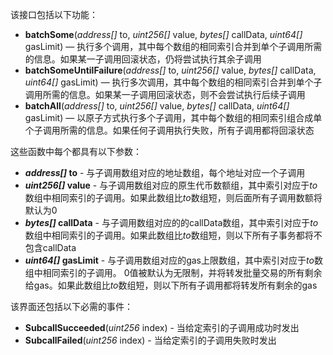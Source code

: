 该接口包括以下功能：

- **batchSome**(*address[]* to, *uint256[]* value, *bytes[]* callData, *uint64[]* gasLimit) — 执行多个调用，其中每个数组的相同索引合并到单个子调用所需的信息。如果某一子调用回滚状态，仍将尝试执行其余子调用
- **batchSomeUntilFailure**(*address[]* to, *uint256[]* value, *bytes[]* callData, *uint64[]* gasLimit) — 执行多次调用，其中每个数组的相同索引合并到单个子调用所需的信息。如果某一子调用回滚状态，则不会尝试执行后续子调用
- **batchAll**(*address[]* to, *uint256[]* value, *bytes[]* callData, *uint64[]* gasLimit) — 以原子方式执行多个子调用，其中每个数组的相同索引组合成单个子调用所需的信息。如果任何子调用执行失败，所有子调用都将回滚状态

这些函数中每个都具有以下参数：

- ***address[]* to** - 与子调用数组对应的地址数组，每个地址对应一个子调用
- ***uint256[]* value** - 与子调用数组对应的原生代币数额组，其中索引对应于*to*数组中相同索引的子调用。如果此数组比*to*数组短，则后面所有子调用数额将默认为0
- ***bytes[]* callData** - 与子调用数组对应的的callData数组，其中索引对应于*to*数组中相同索引的子调用。如果此数组比*to*数组短，则以下所有子事务都将不包含callData
- ***uint64[]* gasLimit** - 与子调用数组对应的gas上限数组，其中索引对应于*to*数组中相同索引的子调用。 0值被默认为无限制，并将转发批量交易的所有剩余给gas。如果此数组比*to*数组短，则以下所有子调用都将转发所有剩余的gas

该界面还包括以下必需的事件：

- **SubcallSucceeded**(*uint256* index) - 当给定索引的子调用成功时发出
- **SubcallFailed**(*uint256* index) - 当给定索引的子调用失败时发出